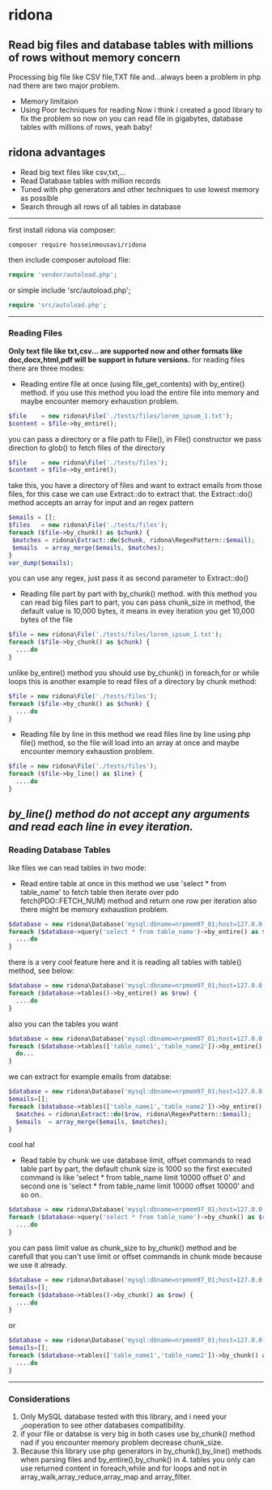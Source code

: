# ridona
## Read big files and database tables with millions of rows without memory concern
Processing big file like CSV file,TXT file and...always been a problem in php nad there are two major problem.
* Memory limitaion
* Using Poor techniques for reading 
Now i think i created a good library to fix the problem so now on you can read file in gigabytes, database tables with millions of rows, yeah baby!
## ridona advantages
* Read big text files like csv,txt,...
* Read Database tables with million records
* Tuned with php generators and other techniques to use lowest memory as possible
* Search through all rows of all tables in database
---
first install ridona via composer:
```
composer require hosseinmousavi/ridona
```
then include composer autoload file:
```php
require 'vendor/autoload.php';
```
or simple include 'src/autoload.php';
```php
require 'src/autoload.php';
```
---
### Reading Files
**Only text file like txt,csv... are supported now and other formats like doc,docx,html,pdf will be support in future versions.**
for reading files there are three modes: 
* Reading entire file at once (using file_get_contents) with by_entire() method.
  if you use this method you load the entire file into memory and maybe encounter memory exhaustion problem.
 ```php
$file    = new ridona\File('./tests/files/lorem_ipsum_1.txt');
$content = $file->by_entire();
```
you can pass a directory or a file path to File(), in File() constructor we pass direction to glob() to fetch files of the directory
 ```php
$file    = new ridona\File('./tests/files');
$content = $file->by_entire();
```
take this, you have a directory of files and want to extract emails from those files, for this case we can use Extract::do to extract that. the Extract::do() method accepts an array for input and an regex pattern
 ```php
$emails = [];
$files   = new ridona\File('./tests/files');
foreach ($file->by_chunk() as $chunk) {
  $matches = ridona\Extract::do($chunk, ridona\RegexPattern::$email);
  $emails  = array_merge($emails, $matches);
}
var_dump($emails);
```
you can use any regex, just pass it as second parameter to Extract::do()
* Reading file part by part with by_chunk() method.
  with this method you can read big files part to part, you can pass chunk_size in method, the default value is 10,000 bytes, it means in evey iteration you get 10,000 bytes of the file
```php
$file = new ridona\File('./tests/files/lorem_ipsum_1.txt');
foreach ($file->by_chunk() as $chunk) {
  ....do
}
```
 unlike by_entire() method you should use by_chunk() in foreach,for or while loops
 this is another example to read files of a directory by chunk method:
```php
$file = new ridona\File('./tests/files');
foreach ($file->by_chunk() as $chunk) {
  ....do
}
```
* Reading file by line
  in this method we read files line by line using php file() method, so the file will load into an array at once and maybe encounter memory exhaustion problem.
```php
$file = new ridona\File('./tests/files');
foreach ($file->by_line() as $line) {
  ....do
}
```
_by_line() method do not accept any arguments and read each line in evey iteration._
--
### Reading Database Tables
like files we can read tables in two mode:
* Read entire table at once
  in this method we use 'select * from table_name' to fetch table then iterate over pdo fetch(PDO::FETCH_NUM) method and return one row per iteration also there might be memory exhaustion problem.
```php
$database = new ridona\Database('mysql:dbname=nrpmem97_01;host=127.0.0.1', 'root', '');
foreach ($database->query('select * from table_name')->by_entire() as $row) {
  ....do
}
```
there is a very cool feature here and it is reading all tables with table() method, see below:
```php
$database = new ridona\Database('mysql:dbname=nrpmem97_01;host=127.0.0.1', 'root', '', 'nrpmem97_01');
foreach ($database->tables()->by_entire() as $row) {
  ....do
}
```
also you can the tables you want
```php
$database = new ridona\Database('mysql:dbname=nrpmem97_01;host=127.0.0.1', 'root', '', 'nrpmem97_01');
foreach ($database->tables(['table_name1','table_name2'])->by_entire() as $row) {
  do...
}
```
we can extract for example emails from databse:
```php
$database = new ridona\Database('mysql:dbname=nrpmem97_01;host=127.0.0.1', 'root', '', 'nrpmem97_01');
$emails=[];
foreach ($database->tables(['table_name1','table_name2'])->by_entire() as $row) {
  $matches = ridona\Extract::do($row, ridona\RegexPattern::$email);
  $emails  = array_merge($emails, $matches);
}
```
cool ha!
* Read table by chunk
  we use database limit, offset commands to read table part by part, the default chunk size is 1000 so
  the first executed command is like 'select * from table_name limit 10000 offset 0' and second one is
  'select * from table_name limit 10000 offset 10000' and so on.
```php
$database = new ridona\Database('mysql:dbname=nrpmem97_01;host=127.0.0.1', 'root', '', 'nrpmem97_01');
foreach ($database->query('select * from table_name')->by_chunk() as $row) {
  ....do
}
```
you can pass limit value as chunk_size to by_chunk() method and be carefull that you can't use limit or offset commands in chunk mode because we use it already.
```php
$database = new ridona\Database('mysql:dbname=nrpmem97_01;host=127.0.0.1', 'root', '', 'nrpmem97_01');
$emails=[];
foreach ($database->tables()->by_chunk() as $row) {
  ....do
}
```
or
```php
$database = new ridona\Database('mysql:dbname=nrpmem97_01;host=127.0.0.1', 'root', '', 'nrpmem97_01');
$emails=[];
foreach ($database->tables(['table_name1','table_name2'])->by_chunk() as $row) {
  ....do
}
```
---
### Considerations
1. Only MySQL database tested with this library, and i need your زooperation to see other databases compatibility.<br>
2. if your file or databse is very big in both cases use by_chunk() method nad if you encounter memory problem decrease chunk_size.<br>
3. Because this library use php generators in by_chunk(),by_line() methods when parsing files and by_entire(),by_chunk() in 4. tables you only can use returned content in foreach,while and for loops and not in array_walk,array_reduce,array_map and array_filter.<br>
